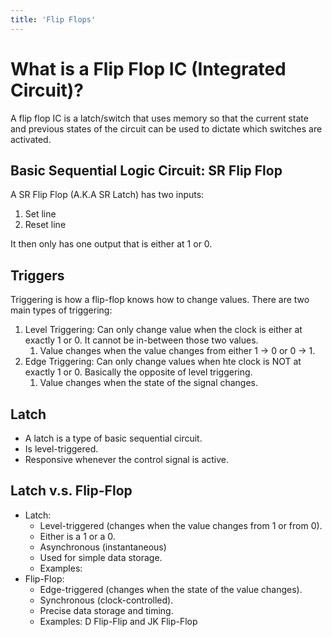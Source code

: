 ```yaml
---
title: 'Flip Flops'
---
```


# What is a Flip Flop IC (Integrated Circuit)?

A flip flop IC is a latch/switch that uses memory so that the current state and previous states of the circuit can be used to dictate which switches are activated.

## Basic Sequential Logic Circuit: SR Flip Flop

A SR Flip Flop (A.K.A SR Latch) has two inputs:

1. Set line
2. Reset line

It then only has one output that is either at 1 or 0.

## Triggers

Triggering is how a flip-flop knows how to change values. There are two main types of triggering:

1. Level Triggering: Can only change value when the clock is either at exactly 1 or 0. It cannot be in-between those two values.
   1. Value changes when the value changes from either 1 -> 0 or 0 -> 1.
2. Edge Triggering: Can only change values when hte clock is NOT at exactly 1 or 0. Basically the opposite of level triggering.
   1. Value changes when the state of the signal changes.

## Latch

- A latch is a type of basic sequential circuit.
- Is level-triggered.
- Responsive whenever the control signal is active.

## Latch v.s. Flip-Flop

- Latch:
  - Level-triggered (changes when the value changes from 1 or from 0).
  - Either is a 1 or a 0.
  - Asynchronous (instantaneous)
  - Used for simple data storage.
  - Examples:
- Flip-Flop:
  - Edge-triggered (changes when the state of the value changes).
  - Synchronous (clock-controlled).
  - Precise data storage and timing.
  - Examples: D Flip-Flip and JK Flip-Flop
